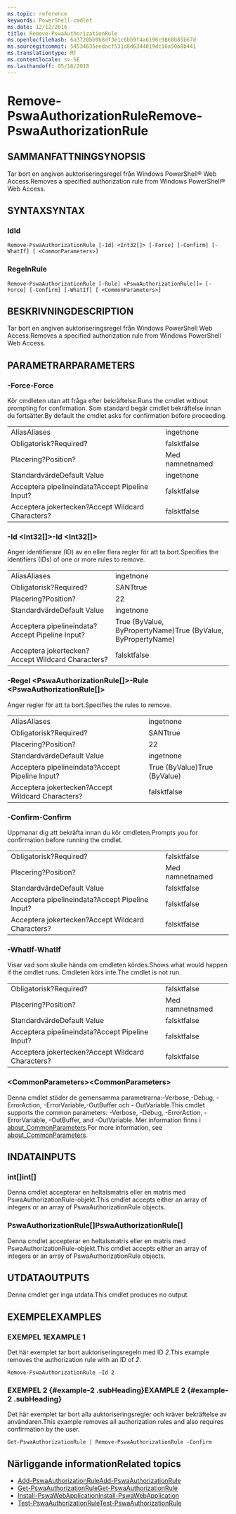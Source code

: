 ```yaml
---
ms.topic: reference
keywords: PowerShell-cmdlet
ms.date: 12/12/2016
title: Remove-PswaAuthorizationRule
ms.openlocfilehash: 6a3720bb9b8df3e1c6bb9f4a6196c9868b85b67d
ms.sourcegitcommit: 54534635eedacf531d8d6344019dc16a50b8b441
ms.translationtype: MT
ms.contentlocale: sv-SE
ms.lasthandoff: 05/16/2018
---
```

# <a name="remove-pswaauthorizationrule"></a><span data-ttu-id="3ff20-103">Remove-PswaAuthorizationRule</span><span class="sxs-lookup"><span data-stu-id="3ff20-103">Remove-PswaAuthorizationRule</span></span>

## <a name="synopsis"></a><span data-ttu-id="3ff20-104">SAMMANFATTNING</span><span class="sxs-lookup"><span data-stu-id="3ff20-104">SYNOPSIS</span></span>

<span data-ttu-id="3ff20-105">Tar bort en angiven auktoriseringsregel från Windows PowerShell® Web Access.</span><span class="sxs-lookup"><span data-stu-id="3ff20-105">Removes a specified authorization rule from Windows PowerShell® Web Access.</span></span>

## <a name="syntax"></a><span data-ttu-id="3ff20-106">SYNTAX</span><span class="sxs-lookup"><span data-stu-id="3ff20-106">SYNTAX</span></span>

### <a name="id"></a><span data-ttu-id="3ff20-107">Id</span><span class="sxs-lookup"><span data-stu-id="3ff20-107">Id</span></span>
```
Remove-PswaAuthorizationRule [-Id] <Int32[]> [-Force] [-Confirm] [-WhatIf] [ <CommonParameters>]
```

### <a name="rule"></a><span data-ttu-id="3ff20-108">Regeln</span><span class="sxs-lookup"><span data-stu-id="3ff20-108">Rule</span></span>
```
Remove-PswaAuthorizationRule [-Rule] <PswaAuthorizationRule[]> [-Force] [-Confirm] [-WhatIf] [ <CommonParameters>]
```

## <a name="description"></a><span data-ttu-id="3ff20-109">BESKRIVNING</span><span class="sxs-lookup"><span data-stu-id="3ff20-109">DESCRIPTION</span></span>

<span data-ttu-id="3ff20-110">Tar bort en angiven auktoriseringsregel från Windows PowerShell Web Access.</span><span class="sxs-lookup"><span data-stu-id="3ff20-110">Removes a specified authorization rule from Windows PowerShell Web Access.</span></span>

## <a name="parameters"></a><span data-ttu-id="3ff20-111">PARAMETRAR</span><span class="sxs-lookup"><span data-stu-id="3ff20-111">PARAMETERS</span></span>

### <a name="-force"></a><span data-ttu-id="3ff20-112">-Force</span><span class="sxs-lookup"><span data-stu-id="3ff20-112">-Force</span></span>

<span data-ttu-id="3ff20-113">Kör cmdleten utan att fråga efter bekräftelse.</span><span class="sxs-lookup"><span data-stu-id="3ff20-113">Runs the cmdlet without prompting for confirmation.</span></span> <span data-ttu-id="3ff20-114">Som standard begär cmdlet bekräftelse innan du fortsätter.</span><span class="sxs-lookup"><span data-stu-id="3ff20-114">By default the cmdlet asks for confirmation before proceeding.</span></span>

|||
|-|-|
| <span data-ttu-id="3ff20-115">Alias</span><span class="sxs-lookup"><span data-stu-id="3ff20-115">Aliases</span></span>                              | <span data-ttu-id="3ff20-116">inget</span><span class="sxs-lookup"><span data-stu-id="3ff20-116">none</span></span>                                 |
| <span data-ttu-id="3ff20-117">Obligatorisk?</span><span class="sxs-lookup"><span data-stu-id="3ff20-117">Required?</span></span>                            | <span data-ttu-id="3ff20-118">falskt</span><span class="sxs-lookup"><span data-stu-id="3ff20-118">false</span></span>                                |
| <span data-ttu-id="3ff20-119">Placering?</span><span class="sxs-lookup"><span data-stu-id="3ff20-119">Position?</span></span>                            | <span data-ttu-id="3ff20-120">Med namnet</span><span class="sxs-lookup"><span data-stu-id="3ff20-120">named</span></span>                                |
| <span data-ttu-id="3ff20-121">Standardvärde</span><span class="sxs-lookup"><span data-stu-id="3ff20-121">Default Value</span></span>                        | <span data-ttu-id="3ff20-122">inget</span><span class="sxs-lookup"><span data-stu-id="3ff20-122">none</span></span>                                 |
| <span data-ttu-id="3ff20-123">Acceptera pipelineindata?</span><span class="sxs-lookup"><span data-stu-id="3ff20-123">Accept Pipeline Input?</span></span>               | <span data-ttu-id="3ff20-124">falskt</span><span class="sxs-lookup"><span data-stu-id="3ff20-124">false</span></span>                                |
| <span data-ttu-id="3ff20-125">Acceptera jokertecken?</span><span class="sxs-lookup"><span data-stu-id="3ff20-125">Accept Wildcard Characters?</span></span>          | <span data-ttu-id="3ff20-126">falskt</span><span class="sxs-lookup"><span data-stu-id="3ff20-126">false</span></span>                                |

### <a name="-id-ltint32gt"></a><span data-ttu-id="3ff20-127">-Id &lt;Int32\[\]&gt;</span><span class="sxs-lookup"><span data-stu-id="3ff20-127">-Id &lt;Int32\[\]&gt;</span></span>

<span data-ttu-id="3ff20-128">Anger identifierare (ID) av en eller flera regler för att ta bort.</span><span class="sxs-lookup"><span data-stu-id="3ff20-128">Specifies the identifiers (IDs) of one or more rules to remove.</span></span>

|||
|-|-|
| <span data-ttu-id="3ff20-129">Alias</span><span class="sxs-lookup"><span data-stu-id="3ff20-129">Aliases</span></span>                              | <span data-ttu-id="3ff20-130">inget</span><span class="sxs-lookup"><span data-stu-id="3ff20-130">none</span></span>                                 |
| <span data-ttu-id="3ff20-131">Obligatorisk?</span><span class="sxs-lookup"><span data-stu-id="3ff20-131">Required?</span></span>                            | <span data-ttu-id="3ff20-132">SANT</span><span class="sxs-lookup"><span data-stu-id="3ff20-132">true</span></span>                                 |
| <span data-ttu-id="3ff20-133">Placering?</span><span class="sxs-lookup"><span data-stu-id="3ff20-133">Position?</span></span>                            | <span data-ttu-id="3ff20-134">2</span><span class="sxs-lookup"><span data-stu-id="3ff20-134">2</span></span>                                    |
| <span data-ttu-id="3ff20-135">Standardvärde</span><span class="sxs-lookup"><span data-stu-id="3ff20-135">Default Value</span></span>                        | <span data-ttu-id="3ff20-136">inget</span><span class="sxs-lookup"><span data-stu-id="3ff20-136">none</span></span>                                 |
| <span data-ttu-id="3ff20-137">Acceptera pipelineindata?</span><span class="sxs-lookup"><span data-stu-id="3ff20-137">Accept Pipeline Input?</span></span>               | <span data-ttu-id="3ff20-138">True (ByValue, ByPropertyName)</span><span class="sxs-lookup"><span data-stu-id="3ff20-138">True (ByValue, ByPropertyName)</span></span>       |
| <span data-ttu-id="3ff20-139">Acceptera jokertecken?</span><span class="sxs-lookup"><span data-stu-id="3ff20-139">Accept Wildcard Characters?</span></span>          | <span data-ttu-id="3ff20-140">falskt</span><span class="sxs-lookup"><span data-stu-id="3ff20-140">false</span></span>                                |

### <a name="-rule-ltpswaauthorizationrulegt"></a><span data-ttu-id="3ff20-141">-Regel &lt;PswaAuthorizationRule\[\]&gt;</span><span class="sxs-lookup"><span data-stu-id="3ff20-141">-Rule &lt;PswaAuthorizationRule\[\]&gt;</span></span>

<span data-ttu-id="3ff20-142">Anger regler för att ta bort.</span><span class="sxs-lookup"><span data-stu-id="3ff20-142">Specifies the rules to remove.</span></span>

|||
|-|-|
| <span data-ttu-id="3ff20-143">Alias</span><span class="sxs-lookup"><span data-stu-id="3ff20-143">Aliases</span></span>                              | <span data-ttu-id="3ff20-144">inget</span><span class="sxs-lookup"><span data-stu-id="3ff20-144">none</span></span>                                 |
| <span data-ttu-id="3ff20-145">Obligatorisk?</span><span class="sxs-lookup"><span data-stu-id="3ff20-145">Required?</span></span>                            | <span data-ttu-id="3ff20-146">SANT</span><span class="sxs-lookup"><span data-stu-id="3ff20-146">true</span></span>                                 |
| <span data-ttu-id="3ff20-147">Placering?</span><span class="sxs-lookup"><span data-stu-id="3ff20-147">Position?</span></span>                            | <span data-ttu-id="3ff20-148">2</span><span class="sxs-lookup"><span data-stu-id="3ff20-148">2</span></span>                                    |
| <span data-ttu-id="3ff20-149">Standardvärde</span><span class="sxs-lookup"><span data-stu-id="3ff20-149">Default Value</span></span>                        | <span data-ttu-id="3ff20-150">inget</span><span class="sxs-lookup"><span data-stu-id="3ff20-150">none</span></span>                                 |
| <span data-ttu-id="3ff20-151">Acceptera pipelineindata?</span><span class="sxs-lookup"><span data-stu-id="3ff20-151">Accept Pipeline Input?</span></span>               | <span data-ttu-id="3ff20-152">True (ByValue)</span><span class="sxs-lookup"><span data-stu-id="3ff20-152">True (ByValue)</span></span>                       |
| <span data-ttu-id="3ff20-153">Acceptera jokertecken?</span><span class="sxs-lookup"><span data-stu-id="3ff20-153">Accept Wildcard Characters?</span></span>          | <span data-ttu-id="3ff20-154">falskt</span><span class="sxs-lookup"><span data-stu-id="3ff20-154">false</span></span>                                |

### <a name="-confirm"></a><span data-ttu-id="3ff20-155">-Confirm</span><span class="sxs-lookup"><span data-stu-id="3ff20-155">-Confirm</span></span>

<span data-ttu-id="3ff20-156">Uppmanar dig att bekräfta innan du kör cmdleten.</span><span class="sxs-lookup"><span data-stu-id="3ff20-156">Prompts you for confirmation before running the cmdlet.</span></span>

|||
|-|-|
| <span data-ttu-id="3ff20-157">Obligatorisk?</span><span class="sxs-lookup"><span data-stu-id="3ff20-157">Required?</span></span>                            | <span data-ttu-id="3ff20-158">falskt</span><span class="sxs-lookup"><span data-stu-id="3ff20-158">false</span></span>                                |
| <span data-ttu-id="3ff20-159">Placering?</span><span class="sxs-lookup"><span data-stu-id="3ff20-159">Position?</span></span>                            | <span data-ttu-id="3ff20-160">Med namnet</span><span class="sxs-lookup"><span data-stu-id="3ff20-160">named</span></span>                                |
| <span data-ttu-id="3ff20-161">Standardvärde</span><span class="sxs-lookup"><span data-stu-id="3ff20-161">Default Value</span></span>                        | <span data-ttu-id="3ff20-162">falskt</span><span class="sxs-lookup"><span data-stu-id="3ff20-162">false</span></span>                                |
| <span data-ttu-id="3ff20-163">Acceptera pipelineindata?</span><span class="sxs-lookup"><span data-stu-id="3ff20-163">Accept Pipeline Input?</span></span>               | <span data-ttu-id="3ff20-164">falskt</span><span class="sxs-lookup"><span data-stu-id="3ff20-164">false</span></span>                                |
| <span data-ttu-id="3ff20-165">Acceptera jokertecken?</span><span class="sxs-lookup"><span data-stu-id="3ff20-165">Accept Wildcard Characters?</span></span>          | <span data-ttu-id="3ff20-166">falskt</span><span class="sxs-lookup"><span data-stu-id="3ff20-166">false</span></span>                                |

### <a name="-whatif"></a><span data-ttu-id="3ff20-167">-WhatIf</span><span class="sxs-lookup"><span data-stu-id="3ff20-167">-WhatIf</span></span>

<span data-ttu-id="3ff20-168">Visar vad som skulle hända om cmdleten kördes.</span><span class="sxs-lookup"><span data-stu-id="3ff20-168">Shows what would happen if the cmdlet runs.</span></span> <span data-ttu-id="3ff20-169">Cmdleten körs inte.</span><span class="sxs-lookup"><span data-stu-id="3ff20-169">The cmdlet is not run.</span></span>

|||
|-|-|
| <span data-ttu-id="3ff20-170">Obligatorisk?</span><span class="sxs-lookup"><span data-stu-id="3ff20-170">Required?</span></span>                            | <span data-ttu-id="3ff20-171">falskt</span><span class="sxs-lookup"><span data-stu-id="3ff20-171">false</span></span>                                |
| <span data-ttu-id="3ff20-172">Placering?</span><span class="sxs-lookup"><span data-stu-id="3ff20-172">Position?</span></span>                            | <span data-ttu-id="3ff20-173">Med namnet</span><span class="sxs-lookup"><span data-stu-id="3ff20-173">named</span></span>                                |
| <span data-ttu-id="3ff20-174">Standardvärde</span><span class="sxs-lookup"><span data-stu-id="3ff20-174">Default Value</span></span>                        | <span data-ttu-id="3ff20-175">falskt</span><span class="sxs-lookup"><span data-stu-id="3ff20-175">false</span></span>                                |
| <span data-ttu-id="3ff20-176">Acceptera pipelineindata?</span><span class="sxs-lookup"><span data-stu-id="3ff20-176">Accept Pipeline Input?</span></span>               | <span data-ttu-id="3ff20-177">falskt</span><span class="sxs-lookup"><span data-stu-id="3ff20-177">false</span></span>                                |
| <span data-ttu-id="3ff20-178">Acceptera jokertecken?</span><span class="sxs-lookup"><span data-stu-id="3ff20-178">Accept Wildcard Characters?</span></span>          | <span data-ttu-id="3ff20-179">falskt</span><span class="sxs-lookup"><span data-stu-id="3ff20-179">false</span></span>                                |

### <a name="ltcommonparametersgt"></a><span data-ttu-id="3ff20-180">&lt;CommonParameters&gt;</span><span class="sxs-lookup"><span data-stu-id="3ff20-180">&lt;CommonParameters&gt;</span></span>

<span data-ttu-id="3ff20-181">Denna cmdlet stöder de gemensamma parametrarna:-Verbose,-Debug, - ErrorAction, -ErrorVariable,-OutBuffer och - OutVariable.</span><span class="sxs-lookup"><span data-stu-id="3ff20-181">This cmdlet supports the common parameters: -Verbose, -Debug, -ErrorAction, -ErrorVariable, -OutBuffer, and -OutVariable.</span></span>
<span data-ttu-id="3ff20-182">Mer information finns i [about_CommonParameters](http://go.microsoft.com/fwlink/p/?LinkID=113216).</span><span class="sxs-lookup"><span data-stu-id="3ff20-182">For more information, see [about_CommonParameters](http://go.microsoft.com/fwlink/p/?LinkID=113216).</span></span>

## <a name="inputs"></a><span data-ttu-id="3ff20-183">INDATA</span><span class="sxs-lookup"><span data-stu-id="3ff20-183">INPUTS</span></span>

### <a name="int"></a><span data-ttu-id="3ff20-184">int\[\]</span><span class="sxs-lookup"><span data-stu-id="3ff20-184">int\[\]</span></span>

<span data-ttu-id="3ff20-185">Denna cmdlet accepterar en heltalsmatris eller en matris med PswaAuthorizationRule-objekt.</span><span class="sxs-lookup"><span data-stu-id="3ff20-185">This cmdlet accepts either an array of integers or an array of PswaAuthorizationRule objects.</span></span>

### <a name="pswaauthorizationrule"></a><span data-ttu-id="3ff20-186">PswaAuthorizationRule\[\]</span><span class="sxs-lookup"><span data-stu-id="3ff20-186">PswaAuthorizationRule\[\]</span></span>

<span data-ttu-id="3ff20-187">Denna cmdlet accepterar en heltalsmatris eller en matris med PswaAuthorizationRule-objekt.</span><span class="sxs-lookup"><span data-stu-id="3ff20-187">This cmdlet accepts either an array of integers or an array of PswaAuthorizationRule objects.</span></span>

## <a name="outputs"></a><span data-ttu-id="3ff20-188">UTDATA</span><span class="sxs-lookup"><span data-stu-id="3ff20-188">OUTPUTS</span></span>

<span data-ttu-id="3ff20-189">Denna cmdlet ger inga utdata.</span><span class="sxs-lookup"><span data-stu-id="3ff20-189">This cmdlet produces no output.</span></span>

## <a name="examples"></a><span data-ttu-id="3ff20-190">EXEMPEL</span><span class="sxs-lookup"><span data-stu-id="3ff20-190">EXAMPLES</span></span>

### <a name="example-1"></a><span data-ttu-id="3ff20-191">EXEMPEL 1</span><span class="sxs-lookup"><span data-stu-id="3ff20-191">EXAMPLE 1</span></span>

<span data-ttu-id="3ff20-192">Det här exemplet tar bort auktoriseringsregeln med ID *2*.</span><span class="sxs-lookup"><span data-stu-id="3ff20-192">This example removes the authorization rule with an ID of *2*.</span></span>

```
Remove-PswaAuthorizationRule –Id 2
```

### <a name="example-2-example-2-subheading"></a><span data-ttu-id="3ff20-193">EXEMPEL 2 {#example-2 .subHeading}</span><span class="sxs-lookup"><span data-stu-id="3ff20-193">EXAMPLE 2 {#example-2 .subHeading}</span></span>

<span data-ttu-id="3ff20-194">Det här exemplet tar bort alla auktoriseringsregler och kräver bekräftelse av användaren.</span><span class="sxs-lookup"><span data-stu-id="3ff20-194">This example removes all authorization rules and also requires confirmation by the user.</span></span>

```
Get-PswaAuthorizationRule | Remove-PswaAuthorizationRule -Confirm
```

## <a name="related-topics"></a><span data-ttu-id="3ff20-195">Närliggande information</span><span class="sxs-lookup"><span data-stu-id="3ff20-195">Related topics</span></span>

- [<span data-ttu-id="3ff20-196">Add-PswaAuthorizationRule</span><span class="sxs-lookup"><span data-stu-id="3ff20-196">Add-PswaAuthorizationRule</span></span>](add-pswaauthorizationrule.md)
- [<span data-ttu-id="3ff20-197">Get-PswaAuthorizationRule</span><span class="sxs-lookup"><span data-stu-id="3ff20-197">Get-PswaAuthorizationRule</span></span>](get-pswaauthorizationrule.md)
- [<span data-ttu-id="3ff20-198">Install-PswaWebApplication</span><span class="sxs-lookup"><span data-stu-id="3ff20-198">Install-PswaWebApplication</span></span>](install-pswawebapplication.md)
- [<span data-ttu-id="3ff20-199">Test-PswaAuthorizationRule</span><span class="sxs-lookup"><span data-stu-id="3ff20-199">Test-PswaAuthorizationRule</span></span>](test-pswaauthorizationrule.md)